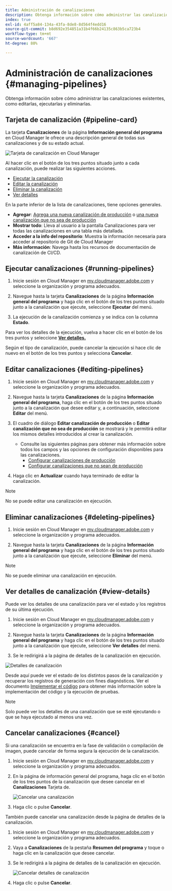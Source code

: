 ```yaml
---
title: Administración de canalizaciones
description: Obtenga información sobre cómo administrar las canalizaciones existentes, como editarlas, ejecutarlas y eliminarlas.
index: true
exl-id: 4aff5a84-134a-43fa-8de8-8d564f4edd16
source-git-commit: b8d692e354851a31b4f66b24135c863b5ca723b4
workflow-type: tm+mt
source-wordcount: '667'
ht-degree: 80%

---
```



# Administración de canalizaciones {#managing-pipelines}

Obtenga información sobre cómo administrar las canalizaciones existentes, como editarlas, ejecutarlas y eliminarlas.

## Tarjeta de canalización {#pipeline-card}

La tarjeta **Canalizaciones** de la página **Información general del programa** en Cloud Manager le ofrece una descripción general de todas sus canalizaciones y de su estado actual.

![Tarjeta de canalización en Cloud Manager](/help/implementing/cloud-manager/assets/configure-pipeline/pipelines-card.png)

Al hacer clic en el botón de los tres puntos situado junto a cada canalización, puede realizar las siguientes acciones.

* [Ejecutar la canalización](#running-pipelines)
* [Editar la canalización](#editing-pipelines)
* [Eliminar la canalización](#deleting-pipelines)
* [Ver detalles](#view-details)

En la parte inferior de la lista de canalizaciones, tiene opciones generales.

* **Agregar**: [Agrega una nueva canalización de producción](configuring-production-pipelines.md) o [una nueva canalización que no sea de producción](configuring-non-production-pipelines.md)
* **Mostrar todo**: Lleva al usuario a la pantalla Canalizaciones para ver todas las canalizaciones en una tabla más detallada.
* **Acceder a la info del repositorio**: Muestra la información necesaria para acceder al repositorio de Git de Cloud Manager
* **Más información**: Navega hasta los recursos de documentación de canalización de CI/CD.

## Ejecutar canalizaciones {#running-pipelines}

1. Inicie sesión en Cloud Manager en [my.cloudmanager.adobe.com](https://my.cloudmanager.adobe.com/) y seleccione la organización y programa adecuados.

1. Navegue hasta la tarjeta **Canalizaciones** de la página **Información general del programa** y haga clic en el botón de los tres puntos situado junto a la canalización que ejecute, seleccione **Ejecutar** del menú.

1. La ejecución de la canalización comienza y se indica con la columna **Estado**.

Para ver los detalles de la ejecución, vuelva a hacer clic en el botón de los tres puntos y seleccione **[Ver detalles.](#view-details)**

Según el tipo de canalización, puede cancelar la ejecución si hace clic de nuevo en el botón de los tres puntos y selecciona **Cancelar**.

## Editar canalizaciones {#editing-pipelines}

1. Inicie sesión en Cloud Manager en [my.cloudmanager.adobe.com](https://my.cloudmanager.adobe.com/) y seleccione la organización y programa adecuados.

1. Navegue hasta la tarjeta **Canalizaciones** de la página **Información general del programa**, haga clic en el botón de los tres puntos situado junto a la canalización que desee editar y, a continuación, seleccione **Editar** del menú.

1. El cuadro de diálogo **Editar canalización de producción** o **Editar canalización que no sea de producción** se mostrará y le permitirá editar los mismos detalles introducidos al crear la canalización.

   * Consulte las siguientes páginas para obtener más información sobre todos los campos y las opciones de configuración disponibles para las canalizaciones.
      * [Configurar canalizaciones de producción](configuring-production-pipelines.md)
      * [Configurar canalizaciones que no sean de producción](configuring-non-production-pipelines.md)

1. Haga clic en **Actualizar** cuando haya terminado de editar la canalización.

>[!NOTE]
>
>No se puede editar una canalización en ejecución.

## Eliminar canalizaciones {#deleting-pipelines}

1. Inicie sesión en Cloud Manager en [my.cloudmanager.adobe.com](https://my.cloudmanager.adobe.com/) y seleccione la organización y programa adecuados.

1. Navegue hasta la tarjeta **Canalizaciones** de la página **Información general del programa** y haga clic en el botón de los tres puntos situado junto a la canalización que ejecute, seleccione **Eliminar** del menú.

>[!NOTE]
>
>No se puede eliminar una canalización en ejecución.

## Ver detalles de canalización {#view-details}

Puede ver los detalles de una canalización para ver el estado y los registros de su última ejecución.

1. Inicie sesión en Cloud Manager en [my.cloudmanager.adobe.com](https://my.cloudmanager.adobe.com/) y seleccione la organización y programa adecuados.

1. Navegue hasta la tarjeta **Canalizaciones** de la página **Información general del programa** y haga clic en el botón de los tres puntos situado junto a la canalización que ejecute, seleccione **Ver detalles** del menú.

1. Se le redirigirá a la página de detalles de la canalización en ejecución.

![Detalles de canalización](/help/implementing/cloud-manager/assets/configure-pipeline/pipeline-running-details.png)

Desde aquí puede ver el estado de los distintos pasos de la canalización y recuperar los registros de generación con fines diagnósticos. Ver el documento [Implementar el código](/help/implementing/cloud-manager/deploy-code.md) para obtener más información sobre la implementación del código y la ejecución de pruebas.

>[!NOTE]
>
>Solo puede ver los detalles de una canalización que se esté ejecutando o que se haya ejecutado al menos una vez.

## Cancelar canalizaciones {#cancel}

Si una canalización se encuentra en la fase de validación o compilación de imagen, puede cancelar de forma segura la ejecución de la canalización.

1. Inicie sesión en Cloud Manager en [my.cloudmanager.adobe.com](https://my.cloudmanager.adobe.com/) y seleccione la organización y programa adecuados.

1. En la página de información general del programa, haga clic en el botón de los tres puntos de la canalización que desee cancelar en el **Canalizaciones** Tarjeta de.

   ![Cancelar una canalización](/help/implementing/cloud-manager/assets/cancel-pipeline.png)

1. Haga clic o pulse **Cancelar**.

También puede cancelar una canalización desde la página de detalles de la canalización.

1. Inicie sesión en Cloud Manager en [my.cloudmanager.adobe.com](https://my.cloudmanager.adobe.com/) y seleccione la organización y programa adecuados.

1. Vaya a **Canalizaciones** de la pestaña **Resumen del programa** y toque o haga clic en la canalización que desee cancelar.

1. Se le redirigirá a la página de detalles de la canalización en ejecución.

   ![Cancelar detalles de canalización](/help/implementing/cloud-manager/assets/cancel-pipeline-details.png)

1. Haga clic o pulse **Cancelar**.
